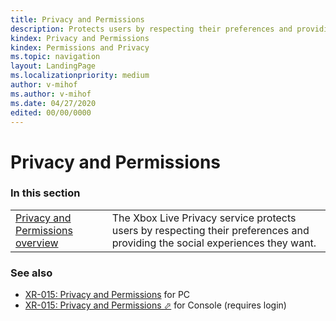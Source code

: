 ```yaml
---
title: Privacy and Permissions
description: Protects users by respecting their preferences and providing the social experiences they want.
kindex: Privacy and Permissions
kindex: Permissions and Privacy
ms.topic: navigation
layout: LandingPage
ms.localizationpriority: medium
author: v-mihof
ms.author: v-mihof
ms.date: 04/27/2020
edited: 00/00/0000
---
```


# Privacy and Permissions


### In this section

|     |     |
| --- | --- |
| [Privacy and Permissions overview](live-privacy-overview.md) | The Xbox Live Privacy service protects users by respecting their preferences and providing the social experiences they want. |


### See also

<!-- * [privacy_c](privacy_c_members.md) header in XSAPI -->
* [XR-015: Privacy and Permissions](../../../policies/xr/live-pc-xr015.md) for PC
* <a href="https://developer.microsoft.com/en-us/games/xbox/partner/xr015" target="_blank">XR-015: Privacy and Permissions &#11008;</a> for Console (requires login)
